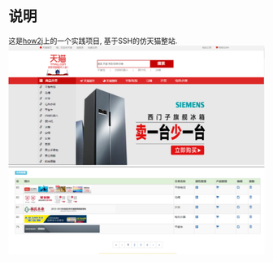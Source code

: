 # 说明
这是[how2j](http://how2j.cn/k/tmall-ssh/tmall-ssh-1159/1159.html)上的一个实践项目, 基于SSH的仿天猫整站.
![image_fore](https://github.com/Alone95/tmall_ssh/blob/master/WebContent/img/tmall_index.png)
![image_back](https://github.com/Alone95/tmall_ssh/blob/master/WebContent/img/tmall_back.png)

